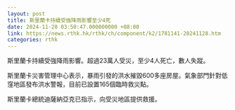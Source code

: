 ```yaml
---
layout: post
title: 斯里蘭卡持續受強降雨影響至少4死
date: 2024-11-28 03:50:47.000000000 +08:00
link: https://news.rthk.hk/rthk/ch/component/k2/1781141-20241128.htm
categories: rthk
---
```


斯里蘭卡持續受強降雨影響。超過23萬人受災，至少4人死亡，數人失蹤。

斯里蘭卡災害管理中心表示，暴雨引發的洪水摧毀600多座房屋。氣象部門針對低窪地區發布洪水警報，目前已設置165個臨時救災點。

斯里蘭卡總統迪薩納亞克已指示，向受災地區提供救援。
